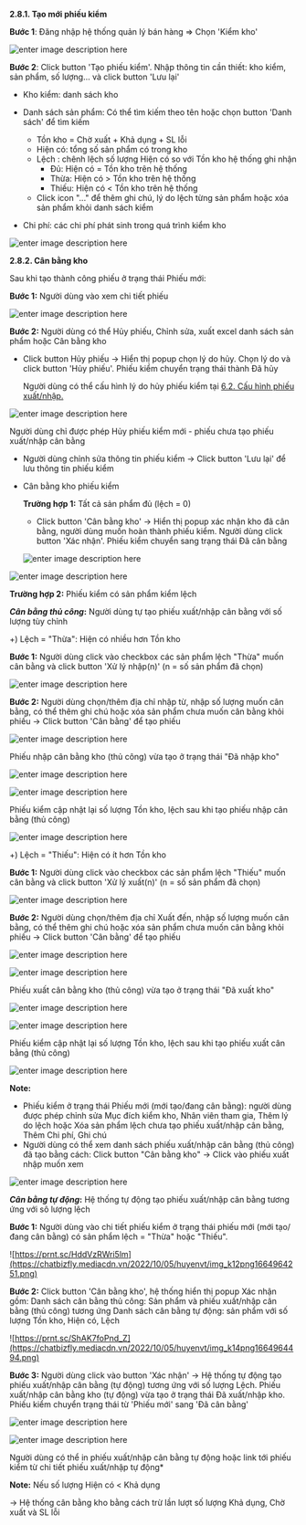 **2.8.1. Tạo mới phiếu kiểm**

**Bước 1**: Đăng nhập hệ thống quản lý bán hàng => Chọn  'Kiểm kho'

![enter image description here](https://chatbizfly.mediacdn.vn/2022/08/29/huyenvt/img_1jpg1661757658.jpg)

**Bước 2**: Click button 'Tạo phiếu kiểm'. Nhập thông tin cần thiết:  kho kiểm, sản phẩm, số lượng... và click button 'Lưu lại'
- Kho kiểm: danh sách kho 
- Danh sách sản phẩm: Có thể tìm kiếm theo tên hoặc chọn button 'Danh sách' để tìm kiếm

	- Tồn kho = Chờ xuất + Khả dụng + SL lỗi
	- Hiện có: tổng số sản phẩm có trong kho
	- Lệch : chênh lệch số lượng Hiện có so với Tồn kho hệ thống ghi nhận
		+ Đủ: Hiện có = Tồn kho trên hệ thống
		+ Thừa: Hiện có > Tồn kho trên hệ thống
		+ Thiếu: Hiện có < Tồn kho trên hệ thống
	- Click icon "..." để thêm ghi chú, lý do lệch từng sản phẩm hoặc xóa sản phẩm khỏi danh sách kiểm
- Chi phí: các chi phí phát sinh trong quá trình kiểm kho


![enter image description here](https://chatbizfly.mediacdn.vn/2022/08/29/huyenvt/img_2jpg1661758329.jpg)



**2.8.2. Cân bằng kho**

Sau khi tạo thành công phiếu ở trạng thái Phiếu mới:

**Bước 1:**  Người dùng vào xem chi tiết phiếu


![enter image description here](https://chatbizfly.mediacdn.vn/2022/10/06/phuongmeu/img_1ajpg1665043188.jpg)


**Bước 2:** Người dùng có thể Hủy phiếu, Chỉnh sửa, xuất excel danh sách sản phẩm hoặc Cân bằng kho

- Click button Hủy phiếu -> Hiển thị popup chọn lý do hủy. Chọn lý do và click button 'Hủy phiếu'. Phiếu kiểm chuyển trạng thái thành Đã hủy

	Người dùng có thể cấu hình lý do hủy phiếu kiểm tại [6.2. Cấu hình phiếu xuất/nhập. ](https://chat.bizfly.vn/guides/#/eshop/cauhinhxuatnhap)


![enter image description here](https://chatbizfly.mediacdn.vn/2022/09/29/huyenvt/img_1jpg1664436620.jpg)
	
	
	
Người dùng chỉ được phép Hủy phiếu kiểm mới - phiếu chưa tạo phiếu xuất/nhập cân bằng 
- Người dùng chỉnh sửa thông tin phiếu kiểm -> Click button 'Lưu lại' để lưu thông tin phiếu kiểm
- Cân bằng kho phiếu kiểm

	**Trường hợp 1:** Tất cả sản phẩm đủ (lệch = 0)
	- Click button 'Cân bằng kho' -> Hiển thị popup xác nhận kho đã cân bằng, người dùng muốn hoàn thành phiếu kiểm. Người dùng click button 'Xác nhận'. Phiếu kiểm chuyển sang trạng thái Đã cân bằng

	
	![enter image description here](https://chatbizfly.mediacdn.vn/2022/08/29/huyenvt/img_4jpg1661759185.jpg)


![enter image description here](https://chatbizfly.mediacdn.vn/2022/08/29/huyenvt/img_5jpg1661759258.jpg)


**Trường hợp 2:** Phiếu kiểm có sản phẩm kiểm lệch

 ***Cân bằng thủ công*:** Người dùng tự tạo phiếu xuất/nhập cân bằng với số lượng tùy chỉnh

+)  Lệch = "Thừa": Hiện có nhiều hơn Tồn kho

**Bước 1:** Người dùng click vào checkbox các sản phẩm lệch "Thừa" muốn cân bằng và click button 'Xử lý nhập(n)' (n = số sản phẩm đã chọn)

![enter image description here](https://chatbizfly.mediacdn.vn/2022/09/29/huyenvt/img_2jpg1664436745.jpg)

**Bước 2:** Người dùng chọn/thêm địa chỉ nhập từ, nhập số lượng muốn cân bằng, có thể thêm ghi chú hoặc xóa sản phẩm chưa muốn cân bằng khỏi phiếu -> Click button 'Cân bằng' để tạo phiếu

![enter image description here](https://chatbizfly.mediacdn.vn/2022/10/05/huyenvt/img_k1png1664963377.png)



Phiếu nhập cân bằng kho (thủ công) vừa tạo ở trạng thái "Đã nhập kho"

![enter image description here](https://chatbizfly.mediacdn.vn/2022/10/05/huyenvt/img_k2png1664963416.png)


![enter image description here](https://chatbizfly.mediacdn.vn/2022/10/05/huyenvt/img_k3png1664963451.png)

Phiếu kiểm cập nhật lại số lượng Tồn kho, lệch sau khi tạo phiếu nhập cân bằng (thủ công)



![enter image description here](https://chatbizfly.mediacdn.vn/2022/10/05/huyenvt/img_k4png1664963508.png)

+)  Lệch = "Thiếu": Hiện có ít hơn Tồn kho

**Bước 1:** Người dùng click vào checkbox các sản phẩm lệch "Thiếu" muốn cân bằng và click button 'Xử lý xuất(n)' (n = số sản phẩm đã chọn)


![enter image description here](https://chatbizfly.mediacdn.vn/2022/10/05/huyenvt/img_k5png1664963589.png)

**Bước 2:** Người dùng chọn/thêm địa chỉ Xuất đến, nhập số lượng muốn cân bằng, có thể thêm ghi chú hoặc xóa sản phẩm chưa muốn cân bằng khỏi phiếu -> Click button 'Cân bằng' để tạo phiếu


![enter image description here](https://chatbizfly.mediacdn.vn/2022/10/05/huyenvt/img_k6png1664963629.png)


![enter image description here](https://chatbizfly.mediacdn.vn/2022/10/05/huyenvt/img_k7png1664963675.png)

Phiếu xuất cân bằng kho (thủ công) vừa tạo ở trạng thái "Đã xuất kho"

![enter image description here](https://chatbizfly.mediacdn.vn/2022/10/05/huyenvt/img_k8png1664963718.png)



![enter image description here](https://chatbizfly.mediacdn.vn/2022/10/05/huyenvt/img_k9png1664963753.png)

Phiếu kiểm cập nhật lại số lượng Tồn kho, lệch sau khi tạo phiếu xuất cân bằng (thủ công)

![enter image description here](https://chatbizfly.mediacdn.vn/2022/10/05/huyenvt/img_k10png1664963805.png)


**Note:** 
 - Phiếu kiểm ở trạng thái Phiếu mới (mới tạo/đang cân bằng): người dùng được phép chỉnh sửa Mục đích kiểm kho, Nhân viên tham gia, Thêm lý do lệch hoặc Xóa sản phẩm lệch chưa tạo phiếu xuất/nhập cân bằng, Thêm Chi phí, Ghi chú 
-  Người dùng có thể xem danh sách phiếu xuất/nhập cân bằng (thủ công) đã tạo bằng cách: Click button "Cân bằng kho" -> Click vào phiếu xuất nhập muốn xem

![enter image description here](https://chatbizfly.mediacdn.vn/2022/10/05/huyenvt/img_k11png1664963840.png)


 ***Cân bằng tự động*:** Hệ thống tự động tạo phiếu xuất/nhập cân bằng tương ứng với sô lượng lệch 
 
**Bước 1:**  Người dùng vào chi tiết phiếu kiểm ở trạng thái phiếu mới (mới tạo/đang cân bằng) có sản phẩm lệch = "Thừa" hoặc "Thiếu". 
 
![https://prnt.sc/HddVzRWri5lm](https://chatbizfly.mediacdn.vn/2022/10/05/huyenvt/img_k12png1664964251.png)

**Bước 2:** Click button 'Cân bằng kho', hệ thống hiển thị popup Xác nhận gồm:
Danh sách cân bằng thủ công: Sản phẩm và phiếu xuất/nhập cân bằng (thủ công) tương ứng
Danh sách cân bằng tự động: sản phẩm với số lượng Tồn kho, Hiện có, Lệch

![https://prnt.sc/ShAK7foPnd_Z](https://chatbizfly.mediacdn.vn/2022/10/05/huyenvt/img_k14png1664964494.png)

**Bước 3:** Người dùng click vào button 'Xác nhận' -> Hệ thống tự động tạo phiếu xuất/nhập cân bằng (tự động) tương ứng với số lượng Lệch. Phiếu xuất/nhập cân bằng kho (tự động) vừa tạo ở trạng thái Đã xuất/nhập kho. Phiếu kiểm chuyển trạng thái từ 'Phiếu mới' sang 'Đã cân bằng'

![enter image description here](https://chatbizfly.mediacdn.vn/2022/10/05/huyenvt/img_k15png1664964533.png)


![enter image description here](https://chatbizfly.mediacdn.vn/2022/10/05/huyenvt/img_k16png1664964561.png)

Người dùng có thể in phiếu xuất/nhập cân bằng tự động hoặc link tới phiếu kiểm từ chi tiết phiếu xuất/nhập tự động*

**Note:** Nếu số lượng Hiện có < Khả dụng 

-> Hệ thống cân bằng kho bằng cách trừ lần lượt số lượng Khả dụng, Chờ xuất và SL lỗi
